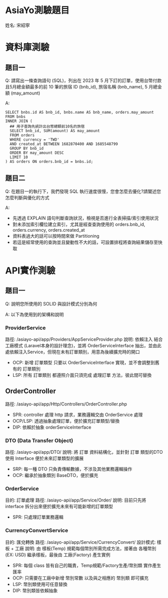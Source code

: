 # AsiaYo測驗題目
姓名: 宋紹寧

# 資料庫測驗
## 題目一 
Q: 請寫出一條查詢語句 (SQL)，列出在 2023 年 5 月下訂的訂單，使用台幣付款且5月總金額最多的前 10 筆的旅宿 ID (bnb_id), 旅宿名稱 (bnb_name), 5 月總金額 (may_amount)

A: 
```
SELECT bnbs.id AS bnb_id, bnbs.name AS bnb_name, orders.may_amount
FROM bnbs
INNER JOIN (
  ## 用子查詢先統計出台幣總額前10名的旅宿
  SELECT bnb_id, SUM(amount) AS may_amount 
  FROM orders
  WHERE currency = 'TWD'
  AND created_at BETWEEN 1682870400 AND 1685548799
  GROUP BY bnb_id
  ORDER BY may_amount DESC
  LIMIT 10
) AS orders ON orders.bnb_id = bnbs.id;
```

## 題目二
Q: 在題目一的執行下，我們發現 SQL 執行速度很慢，您會怎麼去優化?請闡述您怎麼判斷與優化的方式

A: 
- 先透過 EXPLAIN 語句判斷查詢狀況，檢視是否進行全表掃描/索引使用狀況
- 對未添加索引欄位建立索引，尤其是經查查詢使用的 orders.bnb_id, orders.currency, orders.created_at
- 資料表過大的話可以按時間來做 Partitioning
- 若這是經常使用的查詢並且變動性不大的話，可設置排程將查詢結果儲存至快取

# API實作測驗
## 題目一
Q: 說明您所使用的 SOLID 與設計模式分別為何

A: 以下為使用到的架構和說明
### ProviderService
路徑: /asiayo-api/app/Providers/AppServiceProvider.php
說明: 依賴注入 結合 工廠模式 (Laravel本身的設計理念)，並將 OrderServiceInterface 抽出，並由此處依賴注入Service，但現在未有訂單類別，用意為後續擴充時的開口
- OCP: 新增 訂單類型 只要以 OrderServiceInterface 實現，並不會調整到舊有的 訂單類別
- LSP: 所有 訂單類別 都遵照介面只須完成 處理訂單 方法，彼此間可替換

## OrderController
路徑: /asiayo-api/app/Http/Controllers/OrderController.php
- SPR: controller 處理 http 請求，業務邏輯交由 OrderService 處理
- OCP/LSP: 透過抽象處理訂單，便於擴充訂單類型/替換
- DIP: 依賴於抽象 orderServiceInterface

### DTO (Data Transfer Object)
路徑: /asiayo-api/app/DTO/
說明: 將 訂單 資料結構化，並針對 訂單 類型的DTO使用 Interface 便於未來訂單類型的擴展
- SRP: 每一種 DTO 只負責傳輸數據，不涉及其他業務邏輯操作
- OCP: 繼承於抽象類別 BaseDTO，便於擴充

### OrderService
目的: 訂單處理
路徑: /asiayo-api/app/Service/Order/
說明: 目前只先將 interface 拆分出來便於擴充未來有可能新增的訂單類型
- SPR: 只處理訂單業務邏輯

### CurrencyConvertService
目的: 匯兌轉換
路徑: /asiayo-api/app/Service/CurrencyConvert/
設計模式: 樣板 + 工廠
說明: 由 樣板(Temp) 規範每個幣別所需完成方法，接著由 各種幣別(EX: USD) 繼承樣板，最後由 工廠(Factory) 產生實例
- SPR: 每個 class 皆有自己的職責，Temp規範/Factory生產/幣別類 實作產生匯率
- OCP: 只需要在工廠中新增 幣別常數 以及與之相應的 幣別類 即可擴充
- LSP: 幣別類使用可任意替換
- DIP: 幣別類皆依賴抽象
